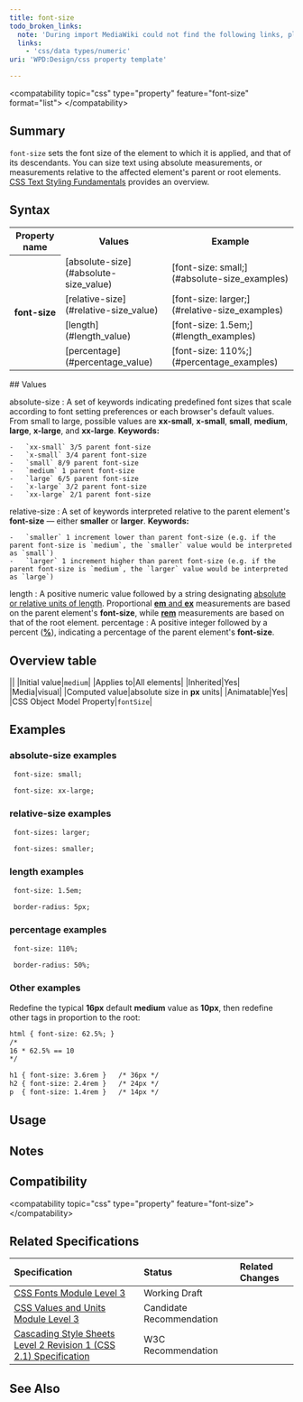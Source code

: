 ```yaml
---
title: font-size
todo_broken_links:
  note: 'During import MediaWiki could not find the following links, please fix and adjust this list.'
  links:
    - 'css/data types/numeric'
uri: 'WPD:Design/css property template'

---
```

\<compatability topic="css" type="property" feature="font-size" format="list"\> \</compatability\>

## Summary

`font-size` sets the font size of the element to which it is applied, and that of its descendants. You can size text using absolute measurements, or measurements relative to the affected element's parent or root elements. [CSS Text Styling Fundamentals](/guides/css_text_styling_fundamentals) provides an overview.

## Syntax

<table class="wikitable template_test">
<tr>
<th>
Property name

</th>
<th>
Values

</th>
<th>
Example

</th>
</tr>
<tr>
<th rowspan="4">
font-size

</th>
<td>
[absolute-size](#absolute-size_value)

</td>
<td>
[font-size: small;](#absolute-size_examples)

</td>
</tr>
<tr>
<td>
[relative-size](#relative-size_value)

</td>
<td>
[font-size: larger;](#relative-size_examples)

</td>
</tr>
<tr>
<td>
[length](#length_value)

</td>
<td>
[font-size: 1.5em;](#length_examples)

</td>
</tr>
<tr>
<td>
[percentage](#percentage_value)

</td>
<td>
[font-size: 110%;](#percentage_examples)

</td>
</tr>
</table>
## Values

absolute-size
:   A set of keywords indicating predefined font sizes that scale according to font setting preferences or each browser's default values. From small to large, possible values are **xx-small**, **x-small**, **small**, **medium**, **large**, **x-large**, and **xx-large**.
    **Keywords:**

    -   `xx-small` 3/5 parent font-size
    -   `x-small` 3/4 parent font-size
    -   `small` 8/9 parent font-size
    -   `medium` 1 parent font-size
    -   `large` 6/5 parent font-size
    -   `x-large` 3/2 parent font-size
    -   `xx-large` 2/1 parent font-size

relative-size
:   A set of keywords interpreted relative to the parent element's **font-size** — either **smaller** or **larger**.
    **Keywords:**

    -   `smaller` 1 increment lower than parent font-size (e.g. if the parent font-size is `medium`, the `smaller` value would be interpreted as `small`)
    -   `larger` 1 increment higher than parent font-size (e.g. if the parent font-size is `medium`, the `larger` value would be interpreted as `large`)

length
:   A positive numeric value followed by a string designating [absolute or relative units of length](/css/data_types/length). Proportional [**em** and **ex**](/css/data_types/length) measurements are based on the parent element's **font-size**, while [**rem**](/css/data_types/length) measurements are based on that of the root element.
percentage
:   A positive integer followed by a percent ([**%**](/w/index.php?title=css/data_types/numeric&action=edit&redlink=1)), indicating a percentage of the parent element's **font-size**.

## Overview table

||
|Initial value|`medium`|
|Applies to|All elements|
|Inherited|Yes|
|Media|visual|
|Computed value|absolute size in **px** units|
|Animatable|Yes|
|CSS Object Model Property|`fontSize`|

## Examples

### absolute-size examples

``` html
 font-size: small;
```

``` html
 font-size: xx-large;
```

### relative-size examples

``` html
 font-sizes: larger;
```

``` html
 font-sizes: smaller;
```

### length examples

``` html
 font-size: 1.5em;
```

``` html
 border-radius: 5px;
```

### percentage examples

``` html
 font-size: 110%;
```

``` html
 border-radius: 50%;
```

### Other examples

Redefine the typical **16px** default **medium** value as **10px**, then redefine other tags in proportion to the root:

``` html
html { font-size: 62.5%; }
/*
16 * 62.5% == 10
*/

h1 { font-size: 3.6rem }   /* 36px */
h2 { font-size: 2.4rem }   /* 24px */
p  { font-size: 1.4rem }   /* 14px */
```

## Usage

## Notes

## Compatibility

\<compatability topic="css" type="property" feature="font-size"\> \</compatability\>

## Related Specifications

|Specification|Status|Related Changes|
|:------------|:-----|:--------------|
|[CSS Fonts Module Level 3](http://www.w3.org/TR/css3-fonts/#font-size-prop)|Working Draft||
|[CSS Values and Units Module Level 3](http://www.w3.org/TR/css3-values/)|Candidate Recommendation||
|[Cascading Style Sheets Level 2 Revision 1 (CSS 2.1) Specification](http://www.w3.org/TR/CSS2/)|W3C Recommendation||

## See Also
